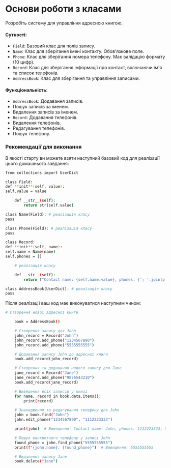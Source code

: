 # Основи роботи з класами

Розробіть систему для управління адресною книгою.

#### Сутності:

- `Field`: Базовий клас для полів запису.
- `Name`: Клас для зберігання імені контакту. Обов'язкове поле.
- `Phone`: Клас для зберігання номера телефону. Має валідацію формату (10 цифр).
- `Record`: Клас для зберігання інформації про контакт, включаючи ім'я та список телефонів.
- `AddressBook`: Клас для зберігання та управління записами.

#### Функціональність:

- `AddressBook`: Додавання записів.
- Пошук записів за іменем.
- Видалення записів за іменем.
- `Record`: Додавання телефонів.
- Видалення телефонів.
- Редагування телефонів.
- Пошук телефону.

### Рекомендації для виконання

В якості старту ви можете взяти наступний базовий код для реалізації цього домашнього завдання:

```bash
from collections import UserDict

class Field:
def **init**(self, value):
self.value = value

    def __str__(self):
        return str(self.value)

class Name(Field): # реалізація класу
pass

class Phone(Field): # реалізація класу
pass

class Record:
def **init**(self, name):
self.name = Name(name)
self.phones = []

    # реалізація класу

    def __str__(self):
        return f"Contact name: {self.name.value}, phones: {'; '.join(p.value for p in self.phones)}"

class AddressBook(UserDict): # реалізація класу
pass
```

Після реалізації ваш код має виконуватися наступним чином:

```bash
# Створення нової адресної книги

    book = AddressBook()

    # Створення запису для John
    john_record = Record("John")
    john_record.add_phone("1234567890")
    john_record.add_phone("5555555555")

    # Додавання запису John до адресної книги
    book.add_record(john_record)

    # Створення та додавання нового запису для Jane
    jane_record = Record("Jane")
    jane_record.add_phone("9876543210")
    book.add_record(jane_record)

    # Виведення всіх записів у книзі
    for name, record in book.data.items():
        print(record)

    # Знаходження та редагування телефону для John
    john = book.find("John")
    john.edit_phone("1234567890", "1112223333")

    print(john)  # Виведення: Contact name: John, phones: 1112223333; 5555555555

    # Пошук конкретного телефону у записі John
    found_phone = john.find_phone("5555555555")
    print(f"{john.name}: {found_phone}")  # Виведення: 5555555555

    # Видалення запису Jane
    book.delete("Jane")
```
